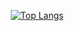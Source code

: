 <div align="center">
  
  [![Top Langs](https://github-readme-stats.vercel.app/api/top-langs/?username=R-Casapon&layout=pie)](https://github.com/anuraghazra/github-readme-stats)

  
</div>


